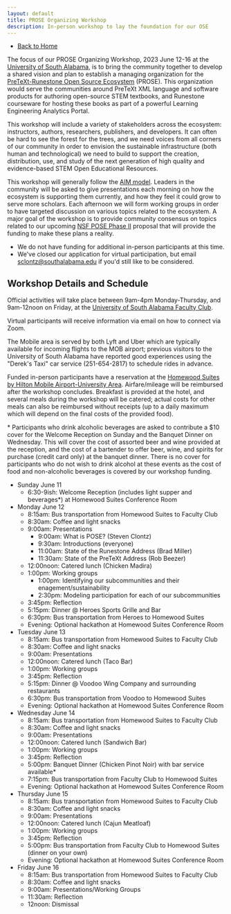 ```yaml
---
layout: default
title: PROSE Organizing Workshop
description: In-person workshop to lay the foundation for our OSE
---
```


- [Back to Home](../)

The focus of our PROSE Organizing Workshop, 2023 June 12-16 at the [University of South Alabama](https://www.southalabama.edu/), is to bring the community together to develop a shared vision and plan to establish a managing organization for the [PreTeXt-Runestone Open Source Ecosystem](../) (PROSE). This organization would serve the communities around PreTeXt XML language and software products for authoring open-source STEM textbooks, and Runestone courseware for hosting these books as part of a powerful Learning Engineering Analytics Portal.

This workshop will include a variety of stakeholders across the ecosystem: instructors, authors, researchers, publishers, and developers. It can often be hard to see the forest for the trees, and we need voices from all corners of our community in order to envision the sustainable infrastructure (both human and technological) we need to build to support the creation, distribution, use, and study of the next generation of high quality and evidence-based STEM Open Educational Resources. 

This workshop will generally follow the [AIM model](https://aimath.org/workshops/about/). Leaders in the community will be asked to give presentations each morning on how the ecosystem is supporting them currently, and how they feel it could grow to serve more scholars. Each afternoon we will form working groups in order to have targeted discussion on various topics related to the ecosystem. A major goal of the workshop is to provide community consensus on topics related to our upcoming [NSF POSE Phase II](https://www.nsf.gov/pubs/2023/nsf23556/nsf23556.htm) proposal that will provide the funding to make these plans a reality.

- We do not have funding for additional in-person participants at this time.
- We've closed our application for virtual participation, but email <sclontz@southalabama.edu> if you'd still like to be considered.

## Workshop Details and Schedule

Official activities will take place between 9am-4pm Monday-Thursday, and 9am-12noon on Friday, at the [University of South Alabama Faculty Club](https://www.southalabama.edu/departments/mitchellcenter/facultyclub/). 

Virtual participants will receive information via email on how to connect via Zoom.

The Mobile area is served by both Lyft and Uber which are typically available for incoming flights to the MOB airport; previous visitors to the University of South Alabama have reported good experiences using the "Derek's Taxi" car service (251-654-2817) to schedule rides in advance.

Funded in-person participants have a reservation at the [Homewood Suites by Hilton Mobile Airport-University Area](https://www.hilton.com/en/hotels/mobpphw-homewood-suites-mobile-airport-university-area/). Airfare/mileage will be reimbursed after the workshop concludes. Breakfast is provided at the hotel, and several meals during the workshop will be catered; actual costs for other meals can also be reimbursed without receipts (up to a daily maximum which will depend on the final costs of the provided food).

\* Participants who drink alcoholic beverages are asked to contribute a $10 cover for the Welcome Reception on Sunday and the Banquet Dinner on Wednesday. This will cover the cost of assorted beer and wine provided at the reception, and the cost of a bartender to offer beer, wine, and spirits for purchase (credit card only) at the banquet dinner. There is no cover for participants who do not wish to drink alcohol at these events as the cost of food and non-alcoholic beverages is covered by our workshop funding.

- Sunday June 11
  - 6:30-9ish: Welcome Reception (includes light supper and beverages*) at Homewood Suites Conference Room
- Monday June 12
  - 8:15am: Bus transportation from Homewood Suites to Faculty Club
  - 8:30am: Coffee and light snacks
  - 9:00am: Presentations
    - 9:00am: What is POSE? (Steven Clontz)
    - 9:30am: Introductions (everyone)
    - 11:00am: State of the Runestone Address (Brad Miller)
    - 11:30am: State of the PreTeXt Address (Rob Beezer)
  - 12:00noon: Catered lunch (Chicken Madira)
  - 1:00pm: Working groups
    - 1:00pm: Identifying our subcommunities and their enagement/sustainability
    - 2:30pm: Modeling participation for each of our subcommunities
  - 3:45pm: Reflection
  - 5:15pm: Dinner @ Heroes Sports Grille and Bar
  - 6:30pm: Bus transportation from Heroes to Homewood Suites
  - Evening: Optional hackathon at Homewood Suites Conference Room
- Tuesday June 13
  - 8:15am: Bus transportation from Homewood Suites to Faculty Club
  - 8:30am: Coffee and light snacks
  - 9:00am: Presentations
  - 12:00noon: Catered lunch (Taco Bar)
  - 1:00pm: Working groups
  - 3:45pm: Reflection
  - 5:15pm: Dinner @ Voodoo Wing Company and surrounding restaurants
  - 6:30pm: Bus transportation from Voodoo to Homewood Suites
  - Evening: Optional hackathon at Homewood Suites Conference Room
- Wednesday June 14
  - 8:15am: Bus transportation from Homewood Suites to Faculty Club
  - 8:30am: Coffee and light snacks
  - 9:00am: Presentations
  - 12:00noon: Catered lunch (Sandwich Bar)
  - 1:00pm: Working groups
  - 3:45pm: Reflection
  - 5:00pm: Banquet Dinner (Chicken Pinot Noir) with bar service available*
  - 7:15pm: Bus transportation from Faculty Club to Homewood Suites
  - Evening: Optional hackathon at Homewood Suites Conference Room
- Thursday June 15
  - 8:15am: Bus transportation from Homewood Suites to Faculty Club
  - 8:30am: Coffee and light snacks
  - 9:00am: Presentations
  - 12:00noon: Catered lunch (Cajun Meatloaf)
  - 1:00pm: Working groups
  - 3:45pm: Reflection
  - 5:00pm: Bus transportation from Faculty Club to Homewood Suites (dinner on your own)
  - Evening: Optional hackathon at Homewood Suites Conference Room
- Friday June 16
  - 8:15am: Bus transportation from Homewood Suites to Faculty Club
  - 8:30am: Coffee and light snacks
  - 9:00am: Presentations/Working Groups
  - 11:30am: Reflection
  - 12noon: Dismissal

